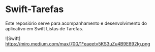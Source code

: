 # Swift-Tarefas

Este reposiório serve para acompanhamento e desenvolvimento do aplicativo em Swift Listas de Tarefas.

![Swift] <https://miro.medium.com/max/700/1*eaeetv5KS3uZu4B9E892Ig.png>

